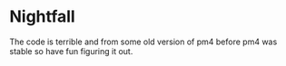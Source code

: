 # Nightfall
The code is terrible and from some old version of pm4 before pm4 was stable so have fun figuring it
out.

